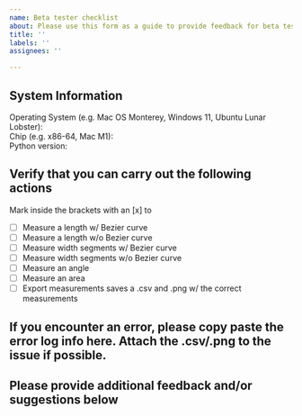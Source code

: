 ```yaml
---
name: Beta tester checklist
about: Please use this form as a guide to provide feedback for beta testing
title: ''
labels: ''
assignees: ''

---
```


## System Information 

Operating System (e.g. Mac OS Monterey, Windows 11, Ubuntu Lunar Lobster):  
Chip (e.g. x86-64, Mac M1):  
Python version:  

## Verify that you can carry out the following actions

Mark inside the brackets with an [x] to 

- [ ] Measure a length w/ Bezier curve 
- [ ] Measure a length w/o Bezier curve
- [ ] Measure width segments w/ Bezier curve
- [ ] Measure width segments w/o Bezier curve
- [ ] Measure an angle
- [ ] Measure an area
- [ ] Export measurements saves a .csv and .png w/ the correct measurements

## If you encounter an error, please copy paste the error log info here. Attach the .csv/.png to the issue if possible.


## Please provide additional feedback and/or suggestions below
